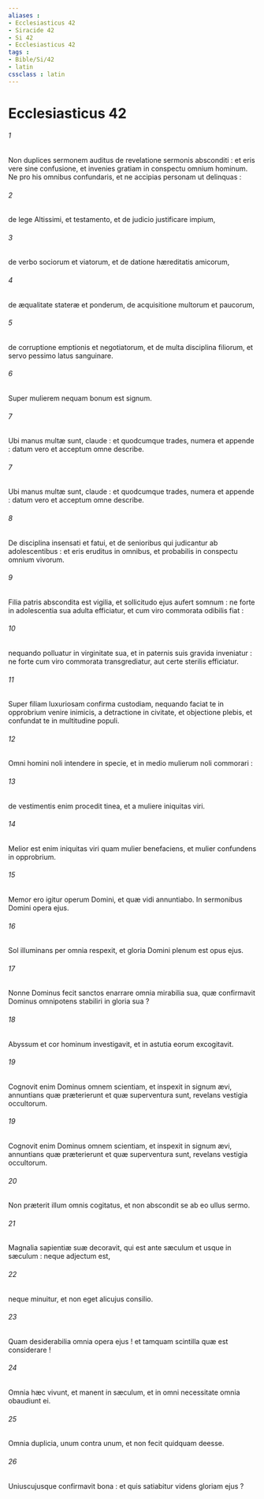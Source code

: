 ```yaml
---
aliases : 
- Ecclesiasticus 42
- Siracide 42
- Si 42
- Ecclesiasticus 42
tags : 
- Bible/Si/42
- latin
cssclass : latin
---
```


# Ecclesiasticus 42

###### 1
Non duplices sermonem auditus de revelatione sermonis absconditi : et eris vere sine confusione, et invenies gratiam in conspectu omnium hominum. Ne pro his omnibus confundaris, et ne accipias personam ut delinquas :
###### 2
de lege Altissimi, et testamento, et de judicio justificare impium,
###### 3
de verbo sociorum et viatorum, et de datione hæreditatis amicorum,
###### 4
de æqualitate stateræ et ponderum, de acquisitione multorum et paucorum,
###### 5
de corruptione emptionis et negotiatorum, et de multa disciplina filiorum, et servo pessimo latus sanguinare.
###### 6
Super mulierem nequam bonum est signum.
###### 7
Ubi manus multæ sunt, claude : et quodcumque trades, numera et appende : datum vero et acceptum omne describe.
###### 7
Ubi manus multæ sunt, claude : et quodcumque trades, numera et appende : datum vero et acceptum omne describe.
###### 8
De disciplina insensati et fatui, et de senioribus qui judicantur ab adolescentibus : et eris eruditus in omnibus, et probabilis in conspectu omnium vivorum.
###### 9
Filia patris abscondita est vigilia, et sollicitudo ejus aufert somnum : ne forte in adolescentia sua adulta efficiatur, et cum viro commorata odibilis fiat :
###### 10
nequando polluatur in virginitate sua, et in paternis suis gravida inveniatur : ne forte cum viro commorata transgrediatur, aut certe sterilis efficiatur.
###### 11
Super filiam luxuriosam confirma custodiam, nequando faciat te in opprobrium venire inimicis, a detractione in civitate, et objectione plebis, et confundat te in multitudine populi.
###### 12
Omni homini noli intendere in specie, et in medio mulierum noli commorari :
###### 13
de vestimentis enim procedit tinea, et a muliere iniquitas viri.
###### 14
Melior est enim iniquitas viri quam mulier benefaciens, et mulier confundens in opprobrium.
###### 15
Memor ero igitur operum Domini, et quæ vidi annuntiabo. In sermonibus Domini opera ejus.
###### 16
Sol illuminans per omnia respexit, et gloria Domini plenum est opus ejus.
###### 17
Nonne Dominus fecit sanctos enarrare omnia mirabilia sua, quæ confirmavit Dominus omnipotens stabiliri in gloria sua ?
###### 18
Abyssum et cor hominum investigavit, et in astutia eorum excogitavit.
###### 19
Cognovit enim Dominus omnem scientiam, et inspexit in signum ævi, annuntians quæ præterierunt et quæ superventura sunt, revelans vestigia occultorum.
###### 19
Cognovit enim Dominus omnem scientiam, et inspexit in signum ævi, annuntians quæ præterierunt et quæ superventura sunt, revelans vestigia occultorum.
###### 20
Non præterit illum omnis cogitatus, et non abscondit se ab eo ullus sermo.
###### 21
Magnalia sapientiæ suæ decoravit, qui est ante sæculum et usque in sæculum : neque adjectum est,
###### 22
neque minuitur, et non eget alicujus consilio.
###### 23
Quam desiderabilia omnia opera ejus ! et tamquam scintilla quæ est considerare !
###### 24
Omnia hæc vivunt, et manent in sæculum, et in omni necessitate omnia obaudiunt ei.
###### 25
Omnia duplicia, unum contra unum, et non fecit quidquam deesse.
###### 26
Uniuscujusque confirmavit bona : et quis satiabitur videns gloriam ejus ?
